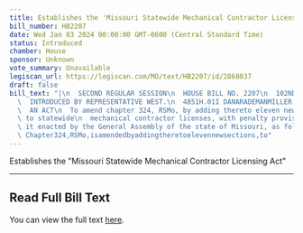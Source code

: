 ```yaml
---
title: Establishes the 'Missouri Statewide Mechanical Contractor Licensing Act'
bill_number: HB2207
date: Wed Jan 03 2024 00:00:00 GMT-0600 (Central Standard Time)
status: Introduced
chamber: House
sponsor: Unknown
vote_summary: Unavailable
legiscan_url: https://legiscan.com/MO/text/HB2207/id/2868037
draft: false
bill_text: "|\n  SECOND REGULAR SESSION\n  HOUSE BILL NO. 2207\n  102ND GENERAL ASSEMBLY\n\
  \  INTRODUCED BY REPRESENTATIVE WEST.\n  4851H.01I DANARADEMANMILLER,ChiefClerk\n\
  \  AN ACT\n  To amend chapter 324, RSMo, by adding thereto eleven new sections relating\
  \ to statewide\n  mechanical contractor licenses, with penalty provisions.\n  Be\
  \ it enacted by the General Assembly of the state of Missouri, as follows:\n  SectionA.\
  \ Chapter324,RSMo,isamendedbyaddingtheretoelevennewsections,to"
---
```

Establishes the "Missouri Statewide Mechanical Contractor Licensing Act"

---

## Read Full Bill Text

You can view the full text [here](https://legiscan.com/MO/text/HB2207/id/2868037).

